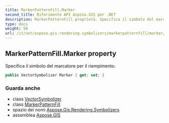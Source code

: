 ```yaml
---
title: MarkerPatternFill.Marker
second_title: Riferimento API Aspose.GIS per .NET
description: MarkerPatternFill proprietà. Specifica il simbolo del marcatore per il riempimento.
type: docs
weight: 50
url: /it/net/aspose.gis.rendering.symbolizers/markerpatternfill/marker/
---
```

## MarkerPatternFill.Marker property

Specifica il simbolo del marcatore per il riempimento.

```csharp
public VectorSymbolizer Marker { get; set; }
```

### Guarda anche

* class [VectorSymbolizer](../../vectorsymbolizer/)
* class [MarkerPatternFill](../)
* spazio dei nomi [Aspose.Gis.Rendering.Symbolizers](../../markerpatternfill/)
* assemblea [Aspose.GIS](../../../)


